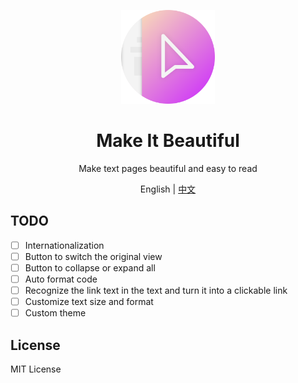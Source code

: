 <p align="center">
  <img width="150px" alt="Logo" src="assets/images/logo.svg" />
</p>

<h1 align="center">Make It Beautiful</h1>
<p align="center">Make text pages beautiful and easy to read</p>
<p align="center">English | <a href="README.zh-CN.md">中文</a></p>

## TODO

- [ ] Internationalization
- [ ] Button to switch the original view
- [ ] Button to collapse or expand all
- [ ] Auto format code
- [ ] Recognize the link text in the text and turn it into a clickable link
- [ ] Customize text size and format
- [ ] Custom theme

## License

MIT License